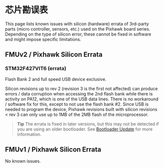 # 芯片勘误表

This page lists known issues with silicon (hardware) errata of 3rd-party parts (micro controller, sensors, etc.) used on the Pixhawk board series. Depending on the type of silicon error, these cannot be fixed in software and might impose specific limitations.

## FMUv2 / Pixhawk Silicon Errata

### STM32F427VIT6 (errata)

Flash Bank 2 and full speed USB device exclusive.

Silicon revisions up to rev 2 (revision 3 is the first not affected) can produce errors / data corruption when accessing the 2nd flash bank while there is activity on PA12, which is one of the USB data lines. There is no workaround / software fix for this, except to not use the flash bank #2. Since USB is needed to program the device, Pixhawk revisions built with silicon revisions < rev 3 can only use up to 1MB of the 2MB flash of the microprocessor.

> **Tip** The errata is fixed in later versions, but this may not be detected if you are using an older bootloader. See [Bootloader Update](../advanced_config/bootloader_update.md) for more information.

## FMUv1 / Pixhawk Silicon Errata

No known issues.